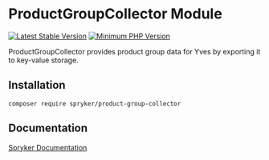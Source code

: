 # ProductGroupCollector Module
[![Latest Stable Version](https://poser.pugx.org/spryker/product-group-collector/v/stable.svg)](https://packagist.org/packages/spryker/product-group-collector)
[![Minimum PHP Version](https://img.shields.io/badge/php-%3E%3D%208.0-8892BF.svg)](https://php.net/)

ProductGroupCollector provides product group data for Yves by exporting it to key-value storage.

## Installation

```
composer require spryker/product-group-collector
```

## Documentation

[Spryker Documentation](https://docs.spryker.com)
